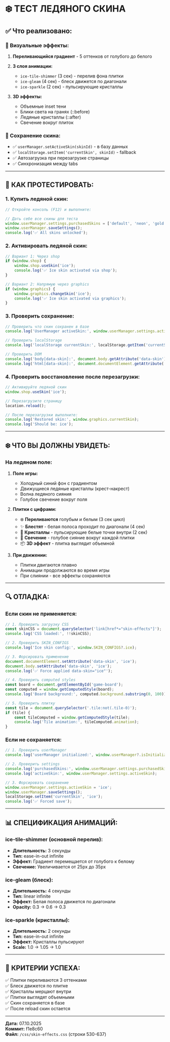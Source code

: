 # ❄️ ТЕСТ ЛЕДЯНОГО СКИНА

## ✅ Что реализовано:

### 🎨 Визуальные эффекты:
1. **Переливающийся градиент** - 5 оттенков от голубого до белого
2. **3 слоя анимации:**
   - `ice-tile-shimmer` (3 сек) - перелив фона плитки
   - `ice-gleam` (4 сек) - блеск движется по диагонали
   - `ice-sparkle` (2 сек) - пульсирующие кристаллы

3. **3D эффекты:**
   - Объемные inset тени
   - Блики света на гранях (::before)
   - Ледяные кристаллы (::after)
   - Свечение вокруг плиток

### 💾 Сохранение скина:
- ✅ `userManager.setActiveSkin(skinId)` - в базу данных
- ✅ `localStorage.setItem('currentSkin', skinId)` - fallback
- ✅ Автозагрузка при перезагрузке страницы
- ✅ Синхронизация между tabs

---

## 🧪 КАК ПРОТЕСТИРОВАТЬ:

### 1. Купить ледяной скин:

```javascript
// Откройте консоль (F12) и выполните:

// Дать себе все скины для теста
window.userManager.settings.purchasedSkins = ['default', 'neon', 'gold', 'space', 'nature', 'fire', 'ice', 'rainbow'];
window.userManager.saveSettings();
console.log('✅ All skins unlocked');
```

### 2. Активировать ледяной скин:

```javascript
// Вариант 1: Через shop
if (window.shop) {
    window.shop.useSkin('ice');
    console.log('✅ Ice skin activated via shop');
}

// Вариант 2: Напрямую через graphics
if (window.graphics) {
    window.graphics.changeSkin('ice');
    console.log('✅ Ice skin activated via graphics');
}
```

### 3. Проверить сохранение:

```javascript
// Проверить что скин сохранен в базе
console.log('UserManager activeSkin:', window.userManager.settings.activeSkin);

// Проверить localStorage
console.log('localStorage currentSkin:', localStorage.getItem('currentSkin'));

// Проверить DOM
console.log('body[data-skin]:', document.body.getAttribute('data-skin'));
console.log('html[data-skin]:', document.documentElement.getAttribute('data-skin'));
```

### 4. Проверить восстановление после перезагрузки:

```javascript
// Активируйте ледяной скин
window.shop.useSkin('ice');

// Перезагрузите страницу
location.reload();

// После перезагрузки выполните:
console.log('Restored skin:', window.graphics.currentSkin);
console.log('Should be: ice');
```

---

## ❄️ ЧТО ВЫ ДОЛЖНЫ УВИДЕТЬ:

### На ледяном поле:
1. **Поле игры:**
   - Холодный синий фон с градиентом
   - Движущиеся ледяные кристаллы (крест-накрест)
   - Волна ледяного сияния
   - Голубое свечение вокруг поля

2. **Плитки с цифрами:**
   - ❄️ **Переливаются** голубым и белым (3 сек цикл)
   - ✨ **Блестят** - белая полоса проходит по диагонали (4 сек)
   - 💎 **Кристаллы** - пульсирующие белые точки внутри (2 сек)
   - 🌟 **Свечение** - голубое сияние вокруг каждой плитки
   - 📦 **3D эффект** - плитка выглядит объемной

3. **При движении:**
   - Плитки двигаются плавно
   - Анимации продолжаются во время игры
   - При слиянии - все эффекты сохраняются

---

## 🔍 ОТЛАДКА:

### Если скин не применяется:

```javascript
// 1. Проверить загрузку CSS
const skinCSS = document.querySelector('link[href*="skin-effects"]');
console.log('CSS loaded:', !!skinCSS);

// 2. Проверить SKIN_CONFIGS
console.log('Ice skin config:', window.SKIN_CONFIGS?.ice);

// 3. Форсировать применение
document.documentElement.setAttribute('data-skin', 'ice');
document.body.setAttribute('data-skin', 'ice');
console.log('✅ Force applied data-skin="ice"');

// 4. Проверить computed styles
const board = document.getElementById('game-board');
const computed = window.getComputedStyle(board);
console.log('Board background:', computed.background.substring(0, 100));

// 5. Проверить плитку
const tile = document.querySelector('.tile:not(.tile-0)');
if (tile) {
    const tileComputed = window.getComputedStyle(tile);
    console.log('Tile animation:', tileComputed.animation);
}
```

### Если не сохраняется:

```javascript
// 1. Проверить userManager
console.log('userManager initialized:', window.userManager?.isInitialized);

// 2. Проверить settings
console.log('purchasedSkins:', window.userManager.settings.purchasedSkins);
console.log('activeSkin:', window.userManager.settings.activeSkin);

// 3. Форсировать сохранение
window.userManager.settings.activeSkin = 'ice';
window.userManager.saveSettings();
localStorage.setItem('currentSkin', 'ice');
console.log('✅ Forced save');
```

---

## 📊 СПЕЦИФИКАЦИЯ АНИМАЦИЙ:

### ice-tile-shimmer (основной перелив):
- **Длительность:** 3 секунды
- **Тип:** ease-in-out infinite
- **Эффект:** Градиент перемещается от голубого к белому
- **Свечение:** Увеличивается от 25px до 35px

### ice-gleam (блеск):
- **Длительность:** 4 секунды  
- **Тип:** linear infinite
- **Эффект:** Белая полоса движется по диагонали
- **Opacity:** 0.3 → 0.6 → 0.3

### ice-sparkle (кристаллы):
- **Длительность:** 2 секунды
- **Тип:** ease-in-out infinite
- **Эффект:** Кристаллы пульсируют
- **Scale:** 1.0 → 1.05 → 1.0

---

## 🎯 КРИТЕРИИ УСПЕХА:

✅ Плитки переливаются 3 оттенками  
✅ Блеск движется по плитке  
✅ Кристаллы мерцают внутри  
✅ Плитки выглядят объемными  
✅ Скин сохраняется в базе  
✅ После reload скин остается  

---

**Дата:** 07.10.2025  
**Коммит:** f1e8c60  
**Файл:** `/css/skin-effects.css` (строки 530-637)
